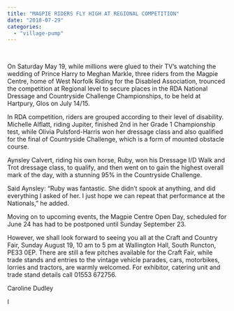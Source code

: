 ```yaml
---
title: "MAGPIE RIDERS FLY HIGH AT REGIONAL COMPETITION"
date: "2018-07-29"
categories: 
  - "village-pump"
---
```


 

On Saturday May 19, while millions were glued to their TV’s watching the wedding of Prince Harry to Meghan Markle, three riders from the Magpie Centre, home of West Norfolk Riding for the Disabled Association, trounced the competition at Regional level to secure places in the RDA National Dressage and Countryside Challenge Championships, to be held at Hartpury, Glos on July 14/15.

In RDA competition, riders are grouped according to their level of disability. Michelle Alflatt, riding Jupiter, finished 2nd in her Grade 1 Championship test, while Olivia Pulsford-Harris won her dressage class and also qualified for the final of Countryside Challenge, which is a form of mounted obstacle course.

Aynsley Calvert, riding his own horse, Ruby, won his Dressage I/D Walk and Trot dressage class, to qualify, and then went on to gain the highest overall mark of the day, with a stunning 95% in the Countryside Challenge.

Said Aynsley: “Ruby was fantastic. She didn’t spook at anything, and did everything I asked of her. I just hope we can repeat that performance at the Nationals,” he added.

Moving on to upcoming events, the Magpie Centre Open Day, scheduled for June 24 has had to be postponed until Sunday September 23.

However, we shall look forward to seeing you all at the Craft and Country Fair, Sunday August 19, 10 am to 5 pm at Wallington Hall, South Runcton, PE33 0EP. There are still a few pitches available for the Craft Fair, while trade stands and entries to the vintage vehicle parades, cars, motorbikes, lorries and tractors, are warmly welcomed. For exhibitor, catering unit and trade stand details call 01553 672756.

Caroline Dudley

I
